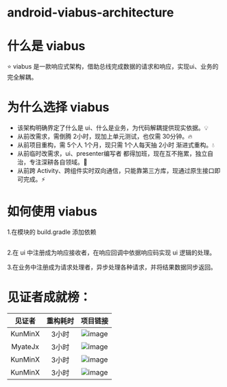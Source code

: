 # android-viabus-architecture

# 什么是 viabus
⭐ viabus 是一款响应式架构，借助总线完成数据的请求和响应，实现ui、业务的完全解耦。

# 为什么选择 viabus
- 该架构明确界定了什么是 ui、什么是业务，为代码解耦提供现实依据。💡
- 从前改需求，需倒腾 2小时，现加上单元测试，也仅需 30分钟。🔥
- 从前项目重构，需 5个人 1个月，现只需 1个人每天抽 2小时 渐进式重构。💧
- 从前临时改需求，ui、presenter编写者 都得加班，现在互不拖累，独立自治，专注深耕各自领域。🌲
- 从前跨 Activity、跨组件实时双向通信，只能靠第三方库，现通过原生接口即可完成。⚡

# 如何使用 viabus
1.在模块的 build.gradle 添加依赖
```

```
2.在 ui 中注册成为响应接收者，在响应回调中依据响应码实现 ui 逻辑的处理。

3.在业务中注册成为请求处理者，异步处理各种请求，并将结果数据同步返回。

# 见证者成就榜：

|见证者|重构耗时|项目链接|
|:--:|:--:|:--:|
|KunMinX|3小时|![image]()|
|MyateJx|3小时|![image]()|
|KunMinX|3小时|![image]()|
|KunMinX|3小时|![image]()|
